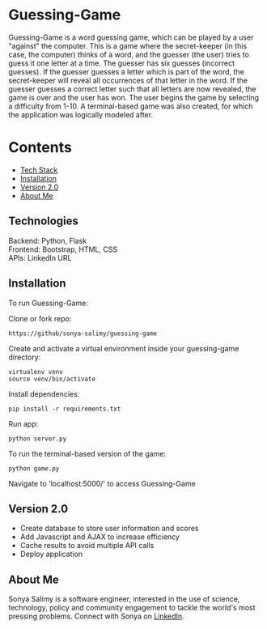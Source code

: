 # Guessing-Game

Guessing-Game is a word guessing game, which can be played by a user "against" the computer. This is a game where the secret-keeper (in this case, the computer) thinks of a word, and the guesser (the user) tries to guess it one letter at a time. The guesser has six guesses (incorrect guesses). If the guesser guesses a letter which is part of the word, the secret-keeper will reveal all occurrences of that letter in the word. If the guesser guesses a correct letter such that all letters are now revealed, the game is over and the user has won. The user begins the game by selecting a difficulty from 1-10. A terminal-based game was also created, for which the application was logically modeled after.

# Contents

* [Tech Stack](#technologies)
* [Installation](#install)
* [Version 2.0](#version)
* [About Me](#aboutme)

## <a name="technologies"></a>Technologies
Backend: Python, Flask <br/>
Frontend: Bootstrap, HTML, CSS<br/>
APIs: LinkedIn URL <br/>

## <a name="install"></a>Installation

To run Guessing-Game:

Clone or fork repo:

```
https://github/sonya-salimy/guessing-game
```

Create and activate a virtual environment inside your guessing-game directory:

```
virtualenv venv
source venv/bin/activate
```

Install dependencies:

```
pip install -r requirements.txt
```

Run app:

```
python server.py
```
To run the terminal-based version of the game:

```
python game.py
```

Navigate to 'localhost:5000/' to access Guessing-Game

## <a name='version'></a>Version 2.0
* Create database to store user information and scores
* Add Javascript and AJAX to increase efficiency 
* Cache results to avoid multiple API calls
* Deploy application

## <a name="aboutme"></a>About Me
Sonya Salimy is a software engineer, interested in the use of science, technology, policy and community engagement to tackle the world's most pressing problems.
Connect with Sonya on [LinkedIn](http://www.linkedin.com/in/sonya-salimy).

